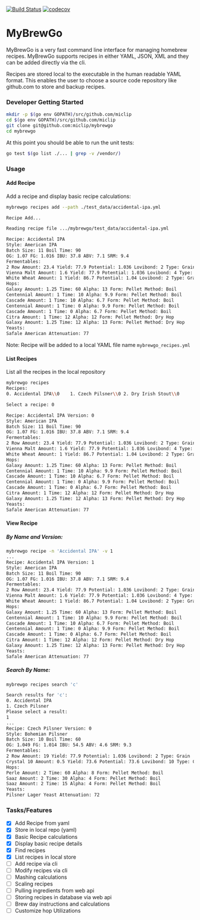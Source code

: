 [![Build Status](https://travis-ci.org/miclip/mybrewgo.svg?branch=master)](https://travis-ci.org/miclip/mybrewgo)
[![codecov](https://codecov.io/gh/miclip/mybrewgo/branch/master/graph/badge.svg)](https://codecov.io/gh/miclip/mybrewgo)

# MyBrewGo

MyBrewGo is a very fast command line interface for managing homebrew recipes. MyBrewGo
supports recipes in either YAML, JSON, XML and they can be added directly via the cli.

Recipes are stored local to the executable in the human readable YAML format. This enables
the user to choose a source code repository like github.com to store and backup recipes.

### Developer Getting Started

```sh
mkdir -p $(go env GOPATH)/src/github.com/miclip
cd $(go env GOPATH)/src/github.com/miclip
git clone git@github.com:miclip/mybrewgo
cd mybrewgo
```
At this point you should be able to run the unit tests:

```sh
go test $(go list ./... | grep -v /vendor/)
```
### Usage

#### Add Recipe
Add a recipe and display basic recipe calculations:

```sh
mybrewgo recipes add --path ./test_data/accidental-ipa.yml

Recipe Add...

Reading recipe file .../mybrewgo/test_data/accidental-ipa.yml

Recipe: Accidental IPA
Style: American IPA
Batch Size: 11 Boil Time: 90
OG: 1.07 FG: 1.016 IBU: 37.8 ABV: 7.1 SRM: 9.4
Fermentables:
2 Row Amount: 23.4 Yield: 77.9 Potential: 1.036 Lovibond: 2 Type: Grain
Vienna Malt Amount: 1.6 Yield: 77.9 Potential: 1.036 Lovibond: 4 Type: Grain
White Wheat Amount: 1 Yield: 86.7 Potential: 1.04 Lovibond: 2 Type: Grain
Hops:
Galaxy Amount: 1.25 Time: 60 Alpha: 13 Form: Pellet Method: Boil
Centennial Amount: 1 Time: 10 Alpha: 9.9 Form: Pellet Method: Boil
Cascade Amount: 1 Time: 10 Alpha: 6.7 Form: Pellet Method: Boil
Centennial Amount: 1 Time: 0 Alpha: 9.9 Form: Pellet Method: Boil
Cascade Amount: 1 Time: 0 Alpha: 6.7 Form: Pellet Method: Boil
Citra Amount: 1 Time: 12 Alpha: 12 Form: Pellet Method: Dry Hop
Galaxy Amount: 1.25 Time: 12 Alpha: 13 Form: Pellet Method: Dry Hop
Yeasts:
Safale American Attenuation: 77
```

Note: Recipe will be added to a local YAML file name `mybrewgo_recipes.yml`

#### List Recipes
List all the recipes in the local repository

```sh
mybrewgo recipes
Recipes:
0. Accidental IPA\\0	1. Czech Pilsner\\0	2. Dry Irish Stout\\0

Select a recipe: 0

Recipe: Accidental IPA Version: 0
Style: American IPA
Batch Size: 11 Boil Time: 90
OG: 1.07 FG: 1.016 IBU: 37.8 ABV: 7.1 SRM: 9.4
Fermentables:
2 Row Amount: 23.4 Yield: 77.9 Potential: 1.036 Lovibond: 2 Type: Grain
Vienna Malt Amount: 1.6 Yield: 77.9 Potential: 1.036 Lovibond: 4 Type: Grain
White Wheat Amount: 1 Yield: 86.7 Potential: 1.04 Lovibond: 2 Type: Grain
Hops:
Galaxy Amount: 1.25 Time: 60 Alpha: 13 Form: Pellet Method: Boil
Centennial Amount: 1 Time: 10 Alpha: 9.9 Form: Pellet Method: Boil
Cascade Amount: 1 Time: 10 Alpha: 6.7 Form: Pellet Method: Boil
Centennial Amount: 1 Time: 0 Alpha: 9.9 Form: Pellet Method: Boil
Cascade Amount: 1 Time: 0 Alpha: 6.7 Form: Pellet Method: Boil
Citra Amount: 1 Time: 12 Alpha: 12 Form: Pellet Method: Dry Hop
Galaxy Amount: 1.25 Time: 12 Alpha: 13 Form: Pellet Method: Dry Hop
Yeasts:
Safale American Attenuation: 77
```

#### View Recipe
##### By Name and Version:

```sh
mybrewgo recipe -n 'Accidental IPA' -v 1
...
Recipe: Accidental IPA Version: 1
Style: American IPA
Batch Size: 11 Boil Time: 90
OG: 1.07 FG: 1.016 IBU: 37.8 ABV: 7.1 SRM: 9.4
Fermentables:
2 Row Amount: 23.4 Yield: 77.9 Potential: 1.036 Lovibond: 2 Type: Grain
Vienna Malt Amount: 1.6 Yield: 77.9 Potential: 1.036 Lovibond: 4 Type: Grain
White Wheat Amount: 1 Yield: 86.7 Potential: 1.04 Lovibond: 2 Type: Grain
Hops:
Galaxy Amount: 1.25 Time: 60 Alpha: 13 Form: Pellet Method: Boil
Centennial Amount: 1 Time: 10 Alpha: 9.9 Form: Pellet Method: Boil
Cascade Amount: 1 Time: 10 Alpha: 6.7 Form: Pellet Method: Boil
Centennial Amount: 1 Time: 0 Alpha: 9.9 Form: Pellet Method: Boil
Cascade Amount: 1 Time: 0 Alpha: 6.7 Form: Pellet Method: Boil
Citra Amount: 1 Time: 12 Alpha: 12 Form: Pellet Method: Dry Hop
Galaxy Amount: 1.25 Time: 12 Alpha: 13 Form: Pellet Method: Dry Hop
Yeasts:
Safale American Attenuation: 77
```

##### Search By Name:

```sh
mybrewgo recipes search 'c'

Search results for 'c':
0. Accidental IPA
1. Czech Pilsner
Please select a result:
1
...
Recipe: Czech Pilsner Version: 0
Style: Bohemian Pilsner
Batch Size: 10 Boil Time: 60
OG: 1.049 FG: 1.014 IBU: 54.5 ABV: 4.6 SRM: 9.3
Fermentables:
2 Row Amount: 19 Yield: 77.9 Potential: 1.036 Lovibond: 2 Type: Grain
Crystal 10 Amount: 0.5 Yield: 73.6 Potential: 73.6 Lovibond: 10 Type: Grain
Hops:
Perle Amount: 2 Time: 60 Alpha: 8 Form: Pellet Method: Boil
Saaz Amount: 2 Time: 30 Alpha: 4 Form: Pellet Method: Boil
Saaz Amount: 2 Time: 15 Alpha: 4 Form: Pellet Method: Boil
Yeasts:
Pilsner Lager Yeast Attenuation: 72
```

### Tasks/Features

- [x] Add Recipe from yaml
- [x] Store in local repo (yaml)
- [x] Basic Recipe calculations
- [x] Display basic recipe details
- [x] Find recipes
- [x] List recipes in local store
- [ ] Add recipe via cli
- [ ] Modify recipes via cli
- [ ] Mashing calculations
- [ ] Scaling recipes
- [ ] Pulling ingredients from web api
- [ ] Storing recipes in database via web api
- [ ] Brew day instructions and calculations
- [ ] Customize hop Utilizations
